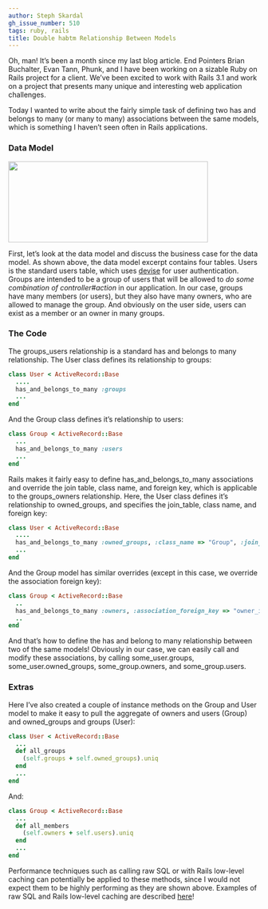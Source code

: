 ```yaml
---
author: Steph Skardal
gh_issue_number: 510
tags: ruby, rails
title: Double habtm Relationship Between Models
---
```


Oh, man! It’s been a month since my last blog article. End Pointers Brian Buchalter, Evan Tann, Phunk, and I have been working on a sizable Ruby on Rails project for a client. We’ve been excited to work with Rails 3.1 and work on a project that presents many unique and interesting web application challenges.

Today I wanted to write about the fairly simple task of defining two has and belongs to many (or many to many) associations between the same models, which is something I haven’t seen often in Rails applications.

### Data Model

<img border="0" height="162" src="/blog/2011/11/04/double-habtm-relationship-between/image-0.png" width="400"/>

First, let’s look at the data model and discuss the business case for the data model. As shown above, the data model excerpt contains four tables. Users is the standard users table, which uses [devise](https://github.com/plataformatec/devise) for user authentication. Groups are intended to be a group of users that will be allowed to *do some combination of controller#action* in our application. In our case, groups have many members (or users), but they also have many owners, who are allowed to manage the group. And obviously on the user side, users can exist as a member or an owner in many groups.

### The Code

The groups_users relationship is a standard has and belongs to many relationship. The User class defines its relationship to groups:

```ruby
class User < ActiveRecord::Base
  ....
  has_and_belongs_to_many :groups
  ...
end
```

And the Group class defines it’s relationship to users:

```ruby
class Group < ActiveRecord::Base
  ...
  has_and_belongs_to_many :users
  ...
end
```

Rails makes it fairly easy to define has_and_belongs_to_many associations and override the join table, class name, and foreign key, which is applicable to the groups_owners relationship. Here, the User class defines it’s relationship to owned_groups, and specifies the join_table, class name, and foreign key:

```ruby
class User < ActiveRecord::Base
  ....
  has_and_belongs_to_many :owned_groups, :class_name => "Group", :join_table => "groups_owners", :foreign_key => "owner_id"
  ...
end
```

And the Group model has similar overrides (except in this case, we override the association foreign key):

```ruby
class Group < ActiveRecord::Base
  ..
  has_and_belongs_to_many :owners, :association_foreign_key => "owner_id", :join_table => "groups_owners", :class_name => "User"
  ..
end
```

And that’s how to define the has and belong to many relationship between two of the same models! Obviously in our case, we can easily call and modify these associations, by calling some_user.groups, some_user.owned_groups, some_group.owners, and some_group.users.

### Extras

Here I’ve also created a couple of instance methods on the Group and User model to make it easy to pull the aggregate of owners and users (Group) and owned_groups and groups (User):

```ruby
class User < ActiveRecord::Base
  ...
  def all_groups
    (self.groups + self.owned_groups).uniq
  end
  ...
end
```

And:

```ruby
class Group < ActiveRecord::Base
  ...
  def all_members
    (self.owners + self.users).uniq
  end
  ...
end
```

Performance techniques such as calling raw SQL or with Rails low-level caching can potentially be applied to these methods, since I would not expect them to be highly performing as they are shown above. Examples of raw SQL and Rails low-level caching are described [here](/blog/2011/09/06/ruby-on-rails-performance-overview)!
